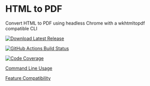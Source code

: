# HTML to PDF
Convert HTML to PDF using headless Chrome with a wkhtmltopdf compatible CLI

[![Download Latest Release](https://img.shields.io/github/v/release/icnocop/htmltopdf?color=dark%20green&include_prereleases&label=Latest%20Release&logo=github)](https://github.com/icnocop/HtmlToPdf/releases/latest)

[![GitHub Actions Build Status](https://github.com/icnocop/htmltopdf/actions/workflows/build.yml/badge.svg?branch=master)](https://github.com/icnocop/htmltopdf/actions/workflows/build.yml)

[![Code Coverage](https://codecov.io/gh/icnocop/HtmlToPdf/branch/master/graph/badge.svg?token=TMXDMGF0KJ)](https://codecov.io/gh/icnocop/HtmlToPdf)

[Command Line Usage](https://raw.githubusercontent.com/icnocop/HtmlToPdf/master/USAGE.md)

[Feature Compatibility](https://github.com/icnocop/HtmlToPdf/blob/master/COMPATIBILITY.md)